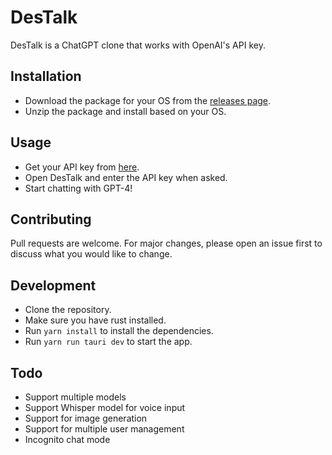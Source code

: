 # DesTalk

DesTalk is a ChatGPT clone that works with OpenAI's API key.

## Installation

- Download the package for your OS from the [releases page](https://github.com/Red-Spaces/DesTalk/releases).
- Unzip the package and install based on your OS.

## Usage

- Get your API key from [here](https://platform.openai.com/account/api-keys).
- Open DesTalk and enter the API key when asked.
- Start chatting with GPT-4!

## Contributing

Pull requests are welcome. For major changes, please open an issue first to discuss what you would like to change.

## Development

- Clone the repository.
- Make sure you have rust installed.
- Run `yarn install` to install the dependencies.
- Run `yarn run tauri dev` to start the app.

## Todo

- Support multiple models
- Support Whisper model for voice input
- Support for image generation
- Support for multiple user management
- Incognito chat mode
